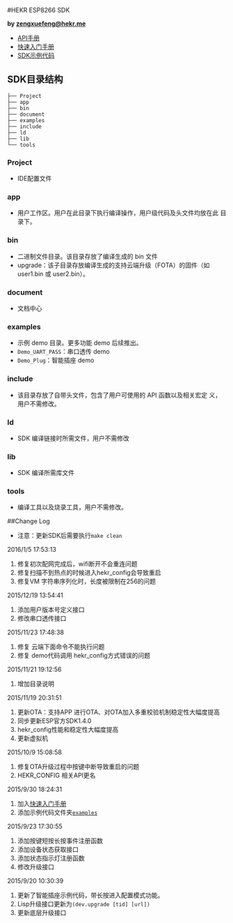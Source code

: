 #HEKR ESP8266 SDK

**by [zengxuefeng@hekr.me](mailto:zengxuefeng@hekr.me "zengxuefeng@hekr.me")** 

-  [API手册](https://github.com/HEKR-Cloud/HEKR-ESP8266-SDK/raw/master/document/ESP8266_SDK_API.pdf)
-  [快速入门手册](https://github.com/HEKR-Cloud/HEKR-ESP8266-SDK/raw/master/document/ESP8266%E5%BF%AB%E9%80%9F%E5%85%A5%E9%97%A8%E6%89%8B%E5%86%8C.pdf)
- [SDK示例代码](https://github.com/HEKR-Cloud/HEKR-ESP8266-SDK/blob/master/examples)

## SDK目录结构

	├── Project
	├── app
	├── bin
	├── document
	├── examples
	├── include
	├── ld
	├── lib
	└── tools

### Project

- IDE配置文件

### app

- 用户工作区。用户在此目录下执行编译操作，用户级代码及头文件均放在此 目录下。

### bin

- 二进制文件目录。该目录存放了编译生成的 bin 文件
- upgrade：该子目录存放编译生成的支持云端升级（FOTA）的固件（如 user1.bin 或 user2.bin）。

### document

- 文档中心

### examples

- 示例 demo 目录。更多功能 demo 后续推出。 
- `Demo_UART_PASS`：串口透传 demo
- `Demo_Plug`：智能插座 demo

### include

- 该目录存放了自带头文件，包含了用户可使用的 API 函数以及相关宏定 义，用户不需修改。

### ld

- SDK 编译链接时所需文件，用户不需修改 

### lib

- SDK 编译所需库文件

### tools

- 编译工具以及烧录工具，用户不需修改。


##Change Log

- 注意：更新SDK后需要执行`make clean`

2016/1/5 17:53:13 

1. 修复初次配网完成后，wifi断开不会重连问题
1. 修复扫描不到热点的时候进入hekr_config会导致重启
1. 修复VM 字符串序列化时，长度被限制在256的问题

2015/12/19 13:54:41 

1. 添加用户版本号定义接口
2. 修改串口透传接口

2015/11/23 17:48:38 

1. 修复 云端下面命令不能执行问题
2. 修复 demo代码调用 hekr_config方式错误的问题

2015/11/21 19:12:56 

1. 增加目录说明

2015/11/19 20:31:51 

1. 更新OTA：支持APP 进行OTA、对OTA加入多重校验机制稳定性大幅度提高
2. 同步更新ESP官方SDK1.4.0
3. hekr_config性能和稳定性大幅度提高
4. 更新虚拟机

2015/10/9 15:08:58 

1. 修复OTA升级过程中按键中断导致重启的问题
2. HEKR_CONFIG 相关API更名

2015/9/30 18:24:31 

1. 加入[快速入门手册](https://github.com/HEKR-Cloud/HEKR-ESP8266-SDK/blob/master/document/ESP8266%E5%BF%AB%E9%80%9F%E5%85%A5%E9%97%A8%E6%89%8B%E5%86%8C.pdf) 
2. 添加示例代码文件夹[`examples`](https://github.com/HEKR-Cloud/HEKR-ESP8266-SDK/tree/master/examples)

2015/9/23 17:30:55 

1. 添加按键短按长按事件注册函数
2. 添加设备状态获取接口
3. 添加状态指示灯注册函数
4. 修改升级接口

2015/9/20 10:30:39 

1. 更新了智能插座示例代码，带长按进入配置模式功能。
2. Lisp升级接口更新为`(dev.upgrade [tid] [url])`
3. 更新底层升级接口
